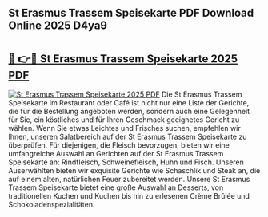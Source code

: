 ## St Erasmus Trassem Speisekarte PDF Download Online 2025 D4ya9

# <h2><a href="http://gcbfa9p.nevu.top/?p=St+Erasmus+Trassem+Speisekarte">🔗 👉🔴 St Erasmus Trassem Speisekarte 2025 PDF</a></h2>

[![St Erasmus Trassem Speisekarte 2025 PDF](https://i.imgur.com/dBaPXMq.png)](http://gcbfa9p.nevu.top/?p=St+Erasmus+Trassem+Speisekarte)
Die St Erasmus Trassem Speisekarte im Restaurant oder Café ist nicht nur eine Liste der Gerichte, die für die Bestellung angeboten werden, sondern auch eine Gelegenheit für Sie, ein köstliches und für Ihren Geschmack geeignetes Gericht zu wählen. Wenn Sie etwas Leichtes und Frisches suchen, empfehlen wir Ihnen, unseren Salatbereich auf der St Erasmus Trassem Speisekarte zu überprüfen. Für diejenigen, die Fleisch bevorzugen, bieten wir eine umfangreiche Auswahl an Gerichten auf der St Erasmus Trassem Speisekarte an: Rindfleisch, Schweinefleisch, Huhn und Fisch. Unseren Auserwählten bieten wir exquisite Gerichte wie Schaschlik und Steak an, die auf einem alten, natürlichen Feuer zubereitet werden. Unsere St Erasmus Trassem Speisekarte bietet eine große Auswahl an Desserts, von traditionellen Kuchen und Kuchen bis hin zu erlesenen Crème Brûlée und Schokoladenspezialitäten.
